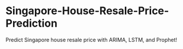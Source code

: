 # Singapore-House-Resale-Price-Prediction
Predict Singapore house resale price with ARIMA, LSTM, and Prophet!
